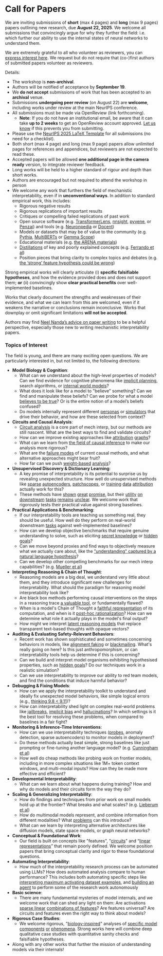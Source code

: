 # Call for Papers
We are inviting submissions of **short** (max 4 pages) and **long** (max 9 pages) papers outlining new research, due **August 22, 2025**. We welcome all submissions that convincingly argue for why they further the field: i.e. which further our ability to use the internal states of neural networks to understand them. 

We are extremely grateful to all who volunteer as reviewers, you can [express interest here](https://www.google.com/url?q=https://docs.google.com/forms/d/e/1FAIpQLSdiw1SJllzoTz_nqzDTzTOGb9DV3W_truQyh-WvYj_QGIi7Mg/viewform?usp%3Ddialog&sa=D&source=editors&ust=1753885188229523&usg=AOvVaw1tdNgKfgoYiBIp7QPh-nrJ). We request but do not require that (co-)first authors of submitted papers volunteer as reviewers. 

Details: 
* The workshop is **non-archival**.
* Authors will be notified of acceptance by **September 19**.
* We **do not accept** submissions of work that has been accepted to an **archival** venue.
* Submissions **undergoing peer review** (on August 22) are **welcome**, including works under review at the main NeurIPS conference.
* All submissions must be made via OpenReview (link forthcoming).
  * **Note**: If you do not have an institutional email, be aware that it can take **up to 2 weeks** to get an OpenReview account approved. [Let us know](mailto:neurips2025@mechinterpworkshop.com) if this prevents you from submitting.
* Please use the [NeurIPS 2025 LaTeX Template](https://www.google.com/url?q=https://media.neurips.cc/Conferences/NeurIPS2025/Styles.zip&sa=D&source=editors&ust=1753885188231247&usg=AOvVaw0bwUuDnfoo65FYwEW2BEKN) for all submissions (no need for a checklist).
* Both short (max 4 page) and long (max 9 page) papers allow unlimited pages for references and appendices, but reviewers are not expected to read these.
* Accepted papers will be allowed **one additional page in the camera ready** version, to integrate reviewer feedback.
* Long works will be held to a higher standard of rigour and depth than short works.
* Authors are encouraged but not required to attend the workshop in person
* We welcome any work that furthers the field of mechanistic interpretability, even if in **unconventional ways**. In addition to standard empirical work, this includes:
  * Rigorous negative results
  * Rigorous replications of important results
  * Critiques or compelling failed replications of past work
  * Open source software (e.g. [TransformerLens](https://www.google.com/url?q=https://github.com/neelnanda-io/TransformerLens&sa=D&source=editors&ust=1753885188232805&usg=AOvVaw0L2C6-1bEbGpJVVMpu7ApY), [nnsight](https://www.google.com/url?q=https://github.com/ndif-team/nnsight&sa=D&source=editors&ust=1753885188232955&usg=AOvVaw3LgpI1YW_VaPYeK0mYo6l7), [pyvene](https://www.google.com/url?q=https://github.com/stanfordnlp/pyvene/tree/main/pyvene/models/mlp&sa=D&source=editors&ust=1753885188233078&usg=AOvVaw0M9Ua59IFE2t8pttPJXpiJ), or [Penzai](https://www.google.com/url?q=https://github.com/google-deepmind/penzai&sa=D&source=editors&ust=1753885188233222&usg=AOvVaw3n5mZpqbDzhAd2NIvTazut)) and tools (e.g. [Neuronpedia](https://www.google.com/url?q=http://neuronpedia.org&sa=D&source=editors&ust=1753885188233347&usg=AOvVaw1GwMgqe7PJJEfFIMtB6VbL) or [Docent](https://www.google.com/url?q=https://transluce.org/introducing-docent&sa=D&source=editors&ust=1753885188233467&usg=AOvVaw1BGUsMN-jHW-IGiXG1tZ7u))
  * Models or datasets that may be of value to the community (e.g. [Pythia](https://www.google.com/url?q=https://arxiv.org/abs/2304.01373&sa=D&source=editors&ust=1753885188233737&usg=AOvVaw2smIjLah7j0FYFxhJtm7lE), [MultiBERTs](https://www.google.com/url?q=https://arxiv.org/abs/2106.16163&sa=D&source=editors&ust=1753885188233840&usg=AOvVaw33BHSG8npIbyfllTedLo4W) or [Gemma Scope](https://www.google.com/url?q=https://arxiv.org/abs/2408.05147&sa=D&source=editors&ust=1753885188233949&usg=AOvVaw08xJtdxnVPVi0fQr--5e5_))
  * Educational materials (e.g. [the ARENA materials](https://www.google.com/url?q=https://arena3-chapter1-transformer-interp.streamlit.app/&sa=D&source=editors&ust=1753885188234207&usg=AOvVaw2i3p666HedJaaZt4HhD4La))
  * [Distillations](https://www.google.com/url?q=https://distill.pub/2017/research-debt/&sa=D&source=editors&ust=1753885188234407&usg=AOvVaw0YDNeXOVKr3mmSP0MBbE_j) of key and poorly explained concepts (e.g. [Ferrando et al](https://www.google.com/url?q=https://arxiv.org/abs/2405.00208&sa=D&source=editors&ust=1753885188234650&usg=AOvVaw3T-drrWInJeO_gpINYoAlL))
  * Position pieces that bring clarity to complex topics and debates (e.g. [the ‘strong’ feature hypothesis could be wrong](https://www.google.com/url?q=https://www.alignmentforum.org/posts/tojtPCCRpKLSHBdpn/the-strong-feature-hypothesis-could-be-wrong&sa=D&source=editors&ust=1753885188235062&usg=AOvVaw0Xbr_aD0C6RxTo5xX8hQkD))

Strong empirical works will clearly articulate (i) **specific falsifiable hypotheses**, and how the evidence provided does and does not support them; **or** (ii) convincingly show **clear practical benefits** over well-implemented baselines. 

Works that clearly document the strengths and weaknesses of their evidence, and what we can learn from this are welcomed, even if it weakens the narrative or conclusions remain inconclusive. Works that downplay or omit significant limitations **will not be accepted**. 

Authors may find [Neel Nanda’s advice on paper writing](https://www.google.com/url?q=https://www.alignmentforum.org/posts/eJGptPbbFPZGLpjsp/highly-opinionated-advice-on-how-to-write-ml-papers&sa=D&source=editors&ust=1753885188236464&usg=AOvVaw0GQ2QrDMOgKsnJ0akGwntr) to be a helpful perspective, especially those new to writing mechanistic interpretability papers. 
### Topics of Interest
The field is young, and there are many exciting open questions. We are particularly interested in, but not limited to, the following directions: 
* **Model Biology & Cognition**:
  * What can we understand about the high-level properties of models? Can we find evidence for cognitive phenomena like [implicit planning](https://www.google.com/url?q=https://transformer-circuits.pub/2025/attribution-graphs/biology.html%23dives-poems&sa=D&source=editors&ust=1753885188238070&usg=AOvVaw1vRtEWpG_JqgFvYaM0Xg-j), search algorithms, or [internal world models](https://www.google.com/url?q=https://arxiv.org/abs/2210.13382&sa=D&source=editors&ust=1753885188238290&usg=AOvVaw0BVmVvaWrcoJo52h5ouIDV)?
  * What does it look like for a model to "believe" something? Can we find and manipulate these beliefs? Can we probe for what a model [believes to be true](https://www.google.com/url?q=https://arxiv.org/abs/2310.06824&sa=D&source=editors&ust=1753885188238799&usg=AOvVaw3dZd78ZCGkRfB06SBlYEF-)? Or is the entire notion of a model’s beliefs confused?
  * Do models internally represent different [personas](https://www.google.com/url?q=https://arxiv.org/abs/2406.12094&sa=D&source=editors&ust=1753885188239207&usg=AOvVaw1KDS3vbKknyTmWmFeWd-LB) or [simulators](https://www.google.com/url?q=https://www.nature.com/articles/s41586-023-06647-8&sa=D&source=editors&ust=1753885188239419&usg=AOvVaw2_rn0DIAIJqvv4mUPzXTSL) that drive their behavior, and how are these selected from context?
* **Circuits and Causal Analysis**:
  * [Circuit analysis](https://www.google.com/url?q=https://distill.pub/2020/circuits/zoom-in/&sa=D&source=editors&ust=1753885188240036&usg=AOvVaw0xCYFRpWm9ePqeA8Lw32bi) is a core part of mech interp, but our methods are still nascent. What are the best ways to find and validate circuits?
  * How can we improve existing approaches like [attribution](https://www.google.com/url?q=https://arxiv.org/abs/2406.11944&sa=D&source=editors&ust=1753885188240717&usg=AOvVaw3nRg7ES83flmYiydEj_Eja) [graphs](https://www.google.com/url?q=https://transformer-circuits.pub/2025/attribution-graphs/methods.html&sa=D&source=editors&ust=1753885188240984&usg=AOvVaw0LuLXaoc-63-hWVVXWOd-i)?
  * What can we learn from [the field of causal inference](https://www.google.com/url?q=https://arxiv.org/abs/2407.04690&sa=D&source=editors&ust=1753885188241321&usg=AOvVaw0-rQxy6KPQR1ZDYeAf0Y9k) to make our analysis more rigorous?
  * What are the [failure modes](https://www.google.com/url?q=https://arxiv.org/abs/2307.15771&sa=D&source=editors&ust=1753885188241660&usg=AOvVaw3_ATYVTXCh_iyjldkjFjDr) of current causal methods, and what alternative approaches might bear fruit?
  * How far can we push [weight-based](https://www.google.com/url?q=https://arxiv.org/abs/2301.05217&sa=D&source=editors&ust=1753885188242100&usg=AOvVaw04ykt9E3xyefJUwJurpEs1) [analysis](https://www.google.com/url?q=https://arxiv.org/abs/2410.08417&sa=D&source=editors&ust=1753885188242227&usg=AOvVaw3yjV0OeJ1aA6ekqTjNb0Kf)?
* **Unsupervised Discovery & Dictionary Learning**:
  * A key promise of interpretability is its potential to surprise us by revealing unexpected structure. How well do unsupervised methods like [sparse](https://www.google.com/url?q=https://arxiv.org/abs/2103.15949&sa=D&source=editors&ust=1753885188242994&usg=AOvVaw0YtgMJNaPNk5BuqcOEl5x_) [autoencoders](https://www.google.com/url?q=https://transformer-circuits.pub/2023/monosemantic-features&sa=D&source=editors&ust=1753885188243209&usg=AOvVaw2Sw4B0vXhkvKNwGLjSAG2K), [patch](https://www.google.com/url?q=https://arxiv.org/abs/2401.06102&sa=D&source=editors&ust=1753885188243352&usg=AOvVaw3uRHwqgs4leTF4B9qebrXW)[scopes](https://www.google.com/url?q=https://arxiv.org/abs/2403.10949v2&sa=D&source=editors&ust=1753885188243479&usg=AOvVaw2DlbeL8fb-TWWEI6vAoU15), or [training](https://www.google.com/url?q=https://proceedings.mlr.press/v70/koh17a?ref%3Dhttps://githubhelp.com&sa=D&source=editors&ust=1753885188243657&usg=AOvVaw3p0tZNOz4cxs0PTNzG1Kf4) [data](https://www.google.com/url?q=https://arxiv.org/abs/2308.03296&sa=D&source=editors&ust=1753885188243782&usg=AOvVaw2hA2otZdQJID00LEXtphsP) [attribution](https://www.google.com/url?q=https://arxiv.org/abs/2205.11482&sa=D&source=editors&ust=1753885188243914&usg=AOvVaw3J6obvIArLo4JpFw57eQOp) actually work for this?
  * These methods have [shown](https://www.google.com/url?q=https://transformer-circuits.pub/2024/scaling-monosemanticity/index.html&sa=D&source=editors&ust=1753885188244291&usg=AOvVaw0bQtW0S3keeIAIXRgV3MyE) [great](https://www.google.com/url?q=https://transformer-circuits.pub/2025/attribution-graphs/biology.html&sa=D&source=editors&ust=1753885188244472&usg=AOvVaw1JqjkET1wqjJztXOHxHN8G) [promise](https://www.google.com/url?q=https://arxiv.org/abs/2503.10965&sa=D&source=editors&ust=1753885188244601&usg=AOvVaw353i7ByzccdztmPcgpi0g_), but their [utility](https://www.google.com/url?q=https://arxiv.org/abs/2502.16681&sa=D&source=editors&ust=1753885188244744&usg=AOvVaw0t81nna8J0_znHaCYdJ9rJ) [on](https://www.google.com/url?q=https://www.tilderesearch.com/blog/sieve&sa=D&source=editors&ust=1753885188244872&usg=AOvVaw3mdstog6EA2rV-qXptG1GK) [downstream](https://www.google.com/url?q=https://arxiv.org/abs/2501.17148&sa=D&source=editors&ust=1753885188245031&usg=AOvVaw1zRqGbEOX8SvVVeuOprJpg) [tasks](https://www.google.com/url?q=https://transformer-circuits.pub/2024/features-as-classifiers/index.html&sa=D&source=editors&ust=1753885188245231&usg=AOvVaw29G7y65v8l_R24-Gfq1-QB) [remains](https://www.google.com/url?q=https://arxiv.org/abs/2502.04382&sa=D&source=editors&ust=1753885188245378&usg=AOvVaw2MjpY296DW3lUUfpd_a6As) [unclear](https://www.google.com/url?q=https://www.alignmentforum.org/posts/4uXCAJNuPKtKBsi28/negative-results-for-saes-on-downstream-tasks&sa=D&source=editors&ust=1753885188245572&usg=AOvVaw0y0nE75OPYHkQfvhnOX7Ng). We welcome work that rigorously tests their practical value against strong baselines.
* **Practical Applications & Benchmarking**:
  * If our interpretability tools are teaching us something real, they should be useful. How well do they perform on real-world downstream [tasks](https://www.google.com/url?q=https://www.lesswrong.com/posts/wGRnzCFcowRCrpX4Y/downstream-applications-as-validation-of-interpretability&sa=D&source=editors&ust=1753885188246475&usg=AOvVaw3Coz2LAQhry25j7v0yCBkL) against well-implemented baselines?
  * How can we develop objective benchmarks that require genuine understanding to solve, such as eliciting [secret knowledge](https://www.google.com/url?q=https://arxiv.org/abs/2505.14352&sa=D&source=editors&ust=1753885188246989&usg=AOvVaw1UvM3hp_kbb_PCumkx-RJ4) or [hidden goals](https://www.google.com/url?q=https://arxiv.org/abs/2503.10965&sa=D&source=editors&ust=1753885188247146&usg=AOvVaw2U8KxUCTCVEOqUmPXlbIIp)?
  * Can we move beyond proxies and find ways to objectively measure what we actually care about, like the ["understanding" captured by a natural language hypothesis](https://www.google.com/url?q=https://arxiv.org/abs/2502.04382&sa=D&source=editors&ust=1753885188247723&usg=AOvVaw0J-S-ExpFBVQfXGtwpiDjt)?
  * Can we develop other compelling benchmarks for our mech interp capabilities? (e.g. [Mueller et al](https://www.google.com/url?q=https://arxiv.org/abs/2504.13151&sa=D&source=editors&ust=1753885188248162&usg=AOvVaw0Mah76vu8HmzDaeX4qn_Rq))
* **Interpreting Reasoning & Chain of Thought**:
  * Reasoning models are a big deal, we understand very little about them, and they introduce significant new challenges for interpretability. What should the paradigm for reasoning model interpretability look like?
  * Are black box methods performing causal interventions on the steps in a reasoning trace [a valuable tool](https://www.google.com/url?q=https://arxiv.org/abs/2506.19143&sa=D&source=editors&ust=1753885188249261&usg=AOvVaw2sMT-PdFbh-zwj5d1tuQ7I), or fundamentally flawed?
  * When is a model's Chain of Thought a [faithful representation](https://www.google.com/url?q=https://arxiv.org/abs/2305.04388&sa=D&source=editors&ust=1753885188249593&usg=AOvVaw3FaFEDFX_Djgov2rz8_qUl) of its computation, and when is it [post-hoc rationalization](https://www.google.com/url?q=https://arxiv.org/abs/2503.08679&sa=D&source=editors&ust=1753885188249841&usg=AOvVaw04ly5EU4pyadGn-06I6UPV)? How can we determine what role it actually plays in the model's final output?
  * How might we interpret [latent reasoning models](https://www.google.com/url?q=https://arxiv.org/abs/2412.06769&sa=D&source=editors&ust=1753885188250243&usg=AOvVaw2qGvhnzUkNdJGuxYcH1i-C) that replace transparent text-based thoughts with opaque vectors?
* **Auditing & Evaluating Safety-Relevant Behaviors**:
  * Recent work has shown sophisticated and sometimes concerning behaviors in models, like [alignment faking](https://www.google.com/url?q=https://arxiv.org/abs/2412.14093&sa=D&source=editors&ust=1753885188250918&usg=AOvVaw0iPGlSNDPxlOTbgHRvocBq) or [blackmailing](https://www.google.com/url?q=https://www.anthropic.com/research/agentic-misalignment&sa=D&source=editors&ust=1753885188251126&usg=AOvVaw2Kfft8D7U53yM5eux5zZxk). What's really going on here? Is this just anthropomorphism, or can interpretability tools help us determine if this is concerning?
  * Can we build and interpret model organisms exhibiting hypothesised properties, such as [hidden goals](https://www.google.com/url?q=https://arxiv.org/abs/2503.10965&sa=D&source=editors&ust=1753885188251692&usg=AOvVaw2oBYx_en7SBlJkjClQ5KzB)? Do our techniques work in a realistic simulation?
  * Can we use interpretability to improve our ability to red team models, and find the conditions that induce harmful behavior?
* **Debugging & Fixing Models**:
  * How can we apply the interpretability toolkit to understand and ideally fix unexpected model behaviors, like simple logical errors (e.g., [thinking 9.8 < 9.11](https://www.google.com/url?q=https://transluce.org/observability-interface&sa=D&source=editors&ust=1753885188252778&usg=AOvVaw1koFD1yMRQmHFAr6R32oz_))?
  * How can interpretability shed light on complex real-world problems like [jailbreaks](https://www.google.com/url?q=https://transformer-circuits.pub/2025/attribution-graphs/biology.html%23dives-jailbreak&sa=D&source=editors&ust=1753885188253274&usg=AOvVaw07JE2NGXYNS0K0RsuwPyZ0), [implicit bias](https://www.google.com/url?q=https://arxiv.org/abs/2506.10922&sa=D&source=editors&ust=1753885188253426&usg=AOvVaw2TK5tGZjPoGGWjLa6YE9I5) and [hallucinations](https://www.google.com/url?q=https://arxiv.org/abs/2411.14257&sa=D&source=editors&ust=1753885188253569&usg=AOvVaw1GPECrQwjyoR9SYRY20wMO)? In which settings is it the best tool for resolving these problems, when compared to baselines in a fair fight?
* **Monitoring & Inference-Time Interventions**:
  * How can we use interpretability techniques ([probes](https://www.google.com/url?q=https://arxiv.org/abs/2102.12452&sa=D&source=editors&ust=1753885188254259&usg=AOvVaw17QBpvgdv_P6JZql4ovXmp), anomaly detection, sparse autoencoders) to monitor models in deployment?
  * Do these methods actually beat simple, strong baselines like just prompting or fine-tuning another language model? (e.g. [Cunningham et al](https://www.google.com/url?q=https://alignment.anthropic.com/2025/cheap-monitors/&sa=D&source=editors&ust=1753885188254841&usg=AOvVaw273bGKtdUY-KUslUglI0zL))
  * How well do cheap methods like probing work on frontier models, including in more complex situations like 1M+ token context windows, and multi-modal inputs? How can they be made more effective and efficient?
* **Developmental Interpretability**:
  * What can we learn about what happens during training? How and why do models and their circuits form the way they do?
* **Scaling & Generalizing Interpretability**:
  * How do findings and techniques from prior work on small models hold up at the frontier? What breaks and what scales? (e.g. [Lieberum et al](https://www.google.com/url?q=https://arxiv.org/abs/2307.09458&sa=D&source=editors&ust=1753885188256549&usg=AOvVaw0vCesbKP0wLjj-r6qX_Pxy))
  * How do multimodal models represent, and combine information from different modalities? What [problems](https://www.google.com/url?q=https://openreview.net/pdf?id%3DVUhRdZp8ke&sa=D&source=editors&ust=1753885188256993&usg=AOvVaw01xtqyM6XHPnv3gse9CXUD) can this introduce?
  * What can we learn by interpreting alternative architectures like diffusion models, state space models, or graph neural networks?
* **Conceptual & Foundational Work**:
  * Our field is built on concepts like "features", "[circuits](https://www.google.com/url?q=https://distill.pub/2020/circuits/zoom-in/&sa=D&source=editors&ust=1753885188258025&usg=AOvVaw3kzzBQC2pYF8AGiWrEYD9I)" and “[linear representations](https://www.google.com/url?q=https://transformer-circuits.pub/2024/july-update/index.html%23linear-representations&sa=D&source=editors&ust=1753885188258286&usg=AOvVaw3sU2utdgyoALBxpvB37S54)” that remain poorly defined. We welcome position papers that bring conceptual clarity and rigor to these foundational questions.
* **Automating Interpretability**:
  * How much of the interpretability research process can be automated using LLMs? How does automated analysis compare to human performance? This includes both automating specific steps like [interpreting maximum activating dataset examples](https://www.google.com/url?q=https://openaipublic.blob.core.windows.net/neuron-explainer/paper/index.html&sa=D&source=editors&ust=1753885188259504&usg=AOvVaw25HI89brtC9IfGo4JZOf8a), and [building an agent](https://www.google.com/url?q=https://arxiv.org/abs/2404.14394&sa=D&source=editors&ust=1753885188259684&usg=AOvVaw1hZnuoXyeTXUHQg3QVgT6n) to perform some of the research work autonomously
* **Basic science**:
  * There are many fundamental mysteries of model internals, and we welcome work that can shed any light on them: Are activations [sparse linear](https://www.google.com/url?q=https://arxiv.org/abs/1601.03764&sa=D&source=editors&ust=1753885188260475&usg=AOvVaw12lu4QiGVDnOko_Mpi1Cm_) [combinations of features](https://www.google.com/url?q=https://transformer-circuits.pub/2022/toy_model/index.html&sa=D&source=editors&ust=1753885188260699&usg=AOvVaw2MSd95lHY2XrMxzofml3Qc)? Are features universal? Are circuits and features even the right way to think about models?
* **Rigorous Case Studies**:
  * We welcome rigorous, "[biology-inspired](https://www.google.com/url?q=https://distill.pub/2020/circuits/curve-circuits/&sa=D&source=editors&ust=1753885188261426&usg=AOvVaw13D0rdN1Hb_k3NYk8ZR5B_)" analyses of [specific model](https://www.google.com/url?q=https://arxiv.org/abs/2310.04625&sa=D&source=editors&ust=1753885188261629&usg=AOvVaw1P7WJtbkGU2Vl5zP3BOCT7) [components](https://www.google.com/url?q=https://transformer-circuits.pub/2024/scaling-monosemanticity/index.html&sa=D&source=editors&ust=1753885188261854&usg=AOvVaw3nXxIPMm3tyNFP--ytAa1w) [or](https://www.google.com/url?q=https://arxiv.org/abs/2305.01610&sa=D&source=editors&ust=1753885188262008&usg=AOvVaw0KcWmuQ8yXcxipaai26diU) [phenomena](https://www.google.com/url?q=https://arxiv.org/abs/2306.09346&sa=D&source=editors&ust=1753885188262177&usg=AOvVaw2o0DBYbMT3W87OSXNtkAsL). Strong works here will combine deep qualitative case studies with quantitative sanity checks and falsifiable hypotheses.
* Along with any other works that further the mission of understanding models via their internals!